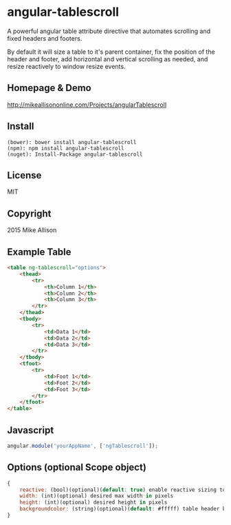 # angular-tablescroll
A powerful angular table attribute directive that automates scrolling and fixed headers and footers.

By default it will size a table to it's parent container, fix the position of the header and footer, add horizontal and vertical scrolling as needed, and resize reactively to window resize events.

## Homepage & Demo
http://mikeallisononline.com/Projects/angularTablescroll

## Install
```
(bower): bower install angular-tablescroll
(npm): npm install angular-tablescroll
(nuget): Install-Package angular-tablescroll
```

## License
MIT

## Copyright
2015 Mike Allison

## Example Table
```html
<table ng-tablescroll="options">
    <thead>
        <tr>
            <th>Column 1</th>
            <th>Column 2</th>
            <th>Column 3</th>
        </tr>
    </thead>
    <tbody>
        <tr>
            <td>Data 1</td>
            <td>Data 2</td>
            <td>Data 3</td>
        </tr>
    </tbody>
    <tfoot>
        <tr>
            <td>Foot 1</td>
            <td>Foot 2</td>
            <td>Foot 3</td>
        </tr>
    </tfoot>
</table>
```

## Javascript
```javascript
angular.module('yourAppName', ['ngTablescroll']);
```

## Options (optional Scope object)
```javascript
{
    reactive: (bool)(optional)(default: true) enable reactive sizing to parent control
    width: (int)(optional) desired max width in pixels
    height: (int)(optional) desired height in pixels
    backgroundcolor: (string)(optional)(default: #fffff) table header bg color
}
```
